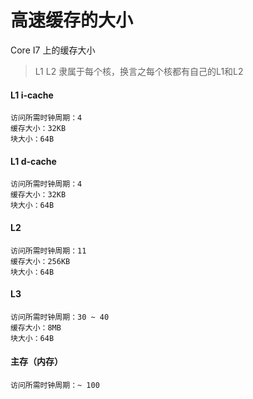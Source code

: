 # 高速缓存的大小

Core I7 上的缓存大小

> L1 L2 隶属于每个核，换言之每个核都有自己的L1和L2

#### L1 i-cache

```
访问所需时钟周期：4
缓存大小：32KB
块大小：64B
```

#### L1 d-cache

```
访问所需时钟周期：4
缓存大小：32KB
块大小：64B
```
#### L2 

```
访问所需时钟周期：11
缓存大小：256KB
块大小：64B
```

#### L3

```
访问所需时钟周期：30 ~ 40
缓存大小：8MB
块大小：64B
```

#### 主存（内存）

```
访问所需时钟周期：~ 100
```